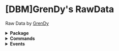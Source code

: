 # [DBM]GrenDy's RawData
Raw Data by [GrenDy](https://github.com/Gr3nDy)

<details><summary><b>Package</b></summary>

* [TokenMe](https://github.com/Gr3nDy/DBM-RawData/blob/master/Package/tokenme/help.md)
</details>

<details><summary><b>Commands</b></summary>

* [Userinfo](https://github.com/Gr3nDy/DBM-RawData/blob/master/Commands/userinfo/Help.md)
* [Purge](https://github.com/Gr3nDy/DBM-RawData/blob/master/Commands/purge/help.md)
* [Announce](https://github.com/Gr3nDy/DBM-RawData/blob/master/Commands/announce/Help.md)
* [Embed Builder](https://github.com/Gr3nDy/DBM-Embed-Builder)
</details>

<details><summary><b>Events</b></summary>

* `none`
</details>
